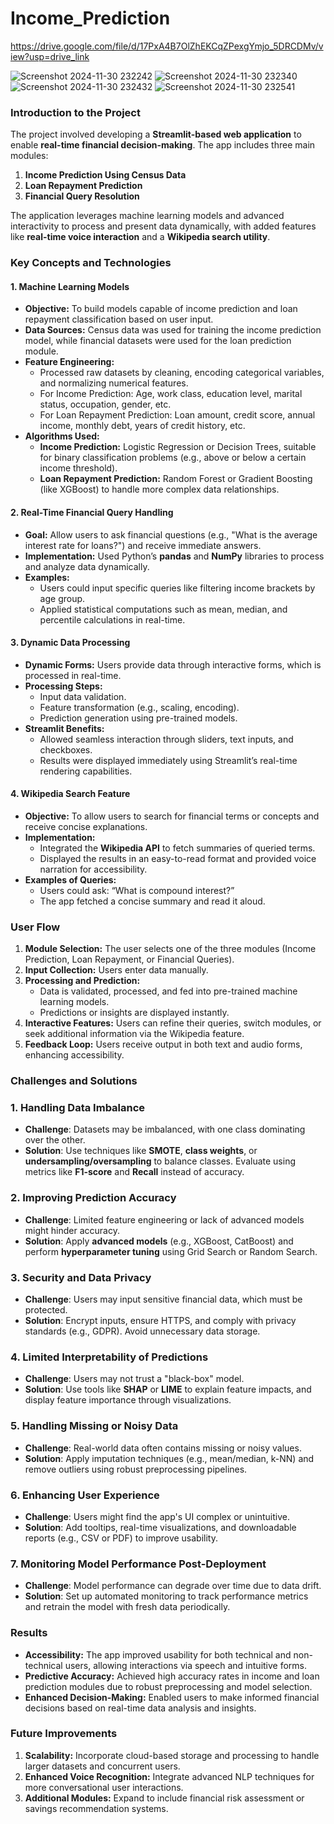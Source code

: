 # Income_Prediction

https://drive.google.com/file/d/17PxA4B7OlZhEKCqZPexgYmjo_5DRCDMv/view?usp=drive_link

![Screenshot 2024-11-30 232242](https://github.com/user-attachments/assets/c59227ce-a1fb-469e-8722-cf8b8a72b47f)
![Screenshot 2024-11-30 232340](https://github.com/user-attachments/assets/80fc5e84-8348-4cbb-8081-559261d9c348)
![Screenshot 2024-11-30 232432](https://github.com/user-attachments/assets/ff265083-74c1-4642-9f9d-92bc9b2a8520)
![Screenshot 2024-11-30 232541](https://github.com/user-attachments/assets/783a189d-6c25-4e7d-a9d1-5c8020466fc0)


### **Introduction to the Project**
The project involved developing a **Streamlit-based web application** to enable **real-time financial decision-making**. The app includes three main modules:
1. **Income Prediction Using Census Data**  
2. **Loan Repayment Prediction**  
3. **Financial Query Resolution**  

The application leverages machine learning models and advanced interactivity to process and present data dynamically, with added features like **real-time voice interaction** and a **Wikipedia search utility**.

### **Key Concepts and Technologies**

#### **1. Machine Learning Models**
- **Objective:** To build models capable of income prediction and loan repayment classification based on user input.
- **Data Sources:** Census data was used for training the income prediction model, while financial datasets were used for the loan prediction module.
- **Feature Engineering:**  
   - Processed raw datasets by cleaning, encoding categorical variables, and normalizing numerical features.  
   - For Income Prediction:
     Age, work class, education level, marital status, occupation, gender, etc.
   - For Loan Repayment Prediction:
     Loan amount, credit score, annual income, monthly debt, years of credit history, etc.  
- **Algorithms Used:**  
   - **Income Prediction:** Logistic Regression or Decision Trees, suitable for binary classification problems (e.g., above or below a certain income threshold).  
   - **Loan Repayment Prediction:** Random Forest or Gradient Boosting (like XGBoost) to handle more complex data relationships.  

#### **2. Real-Time Financial Query Handling**
- **Goal:** Allow users to ask financial questions (e.g., "What is the average interest rate for loans?") and receive immediate answers.  
- **Implementation:** Used Python’s **pandas** and **NumPy** libraries to process and analyze data dynamically.  
- **Examples:**  
   - Users could input specific queries like filtering income brackets by age group.  
   - Applied statistical computations such as mean, median, and percentile calculations in real-time.  

#### **3. Dynamic Data Processing**
- **Dynamic Forms:** Users provide data through interactive forms, which is processed in real-time.  
- **Processing Steps:**  
   - Input data validation.  
   - Feature transformation (e.g., scaling, encoding).  
   - Prediction generation using pre-trained models.  
- **Streamlit Benefits:**  
   - Allowed seamless interaction through sliders, text inputs, and checkboxes.  
   - Results were displayed immediately using Streamlit’s real-time rendering capabilities.

#### **4. Wikipedia Search Feature**
- **Objective:** To allow users to search for financial terms or concepts and receive concise explanations.  
- **Implementation:**  
   - Integrated the **Wikipedia API** to fetch summaries of queried terms.  
   - Displayed the results in an easy-to-read format and provided voice narration for accessibility.  
- **Examples of Queries:**  
   - Users could ask: “What is compound interest?”  
   - The app fetched a concise summary and read it aloud.

### **User Flow**
1. **Module Selection:** The user selects one of the three modules (Income Prediction, Loan Repayment, or Financial Queries).  
2. **Input Collection:** Users enter data manually.  
3. **Processing and Prediction:**  
   - Data is validated, processed, and fed into pre-trained machine learning models.  
   - Predictions or insights are displayed instantly.  
4. **Interactive Features:** Users can refine their queries, switch modules, or seek additional information via the Wikipedia feature.  
5. **Feedback Loop:** Users receive output in both text and audio forms, enhancing accessibility.

### **Challenges and Solutions**

### **1. Handling Data Imbalance**
- **Challenge**: Datasets may be imbalanced, with one class dominating over the other.
- **Solution**: Use techniques like **SMOTE**, **class weights**, or **undersampling/oversampling** to balance classes. Evaluate using metrics like **F1-score** and **Recall** instead of accuracy.

### **2. Improving Prediction Accuracy**
- **Challenge**: Limited feature engineering or lack of advanced models might hinder accuracy.
- **Solution**: Apply **advanced models** (e.g., XGBoost, CatBoost) and perform **hyperparameter tuning** using Grid Search or Random Search.

### **3. Security and Data Privacy**
- **Challenge**: Users may input sensitive financial data, which must be protected.
- **Solution**: Encrypt inputs, ensure HTTPS, and comply with privacy standards (e.g., GDPR). Avoid unnecessary data storage.

### **4. Limited Interpretability of Predictions**
- **Challenge**: Users may not trust a "black-box" model.
- **Solution**: Use tools like **SHAP** or **LIME** to explain feature impacts, and display feature importance through visualizations.

### **5. Handling Missing or Noisy Data**
- **Challenge**: Real-world data often contains missing or noisy values.
- **Solution**: Apply imputation techniques (e.g., mean/median, k-NN) and remove outliers using robust preprocessing pipelines.

### **6. Enhancing User Experience**
- **Challenge**: Users might find the app's UI complex or unintuitive.
- **Solution**: Add tooltips, real-time visualizations, and downloadable reports (e.g., CSV or PDF) to improve usability.

### **7. Monitoring Model Performance Post-Deployment**
- **Challenge**: Model performance can degrade over time due to data drift.
- **Solution**: Set up automated monitoring to track performance metrics and retrain the model with fresh data periodically.

### **Results**
- **Accessibility:** The app improved usability for both technical and non-technical users, allowing interactions via speech and intuitive forms.  
- **Predictive Accuracy:** Achieved high accuracy rates in income and loan prediction modules due to robust preprocessing and model selection.  
- **Enhanced Decision-Making:** Enabled users to make informed financial decisions based on real-time data analysis and insights.

### **Future Improvements**
1. **Scalability:** Incorporate cloud-based storage and processing to handle larger datasets and concurrent users.  
2. **Enhanced Voice Recognition:** Integrate advanced NLP techniques for more conversational user interactions.  
3. **Additional Modules:** Expand to include financial risk assessment or savings recommendation systems.




